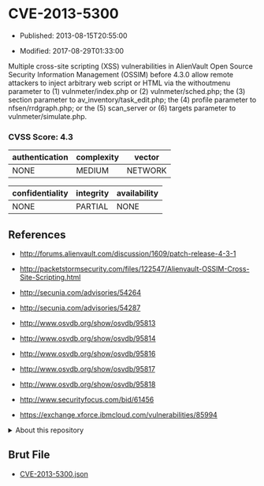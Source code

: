# CVE-2013-5300

- Published: 2013-08-15T20:55:00

- Modified: 2017-08-29T01:33:00

Multiple cross-site scripting (XSS) vulnerabilities in AlienVault Open Source Security Information Management (OSSIM) before 4.3.0 allow remote attackers to inject arbitrary web script or HTML via the withoutmenu parameter to (1) vulnmeter/index.php or (2) vulnmeter/sched.php; the (3) section parameter to av_inventory/task_edit.php; the (4) profile parameter to nfsen/rrdgraph.php; or the (5) scan_server or (6) targets parameter to vulnmeter/simulate.php.

### CVSS Score: **4.3**

| authentication | complexity | vector |
| --- | --- | --- |
| NONE | MEDIUM | NETWORK |

| confidentiality | integrity | availability |
| --- | --- | --- |
| NONE | PARTIAL | NONE |

## References

* http://forums.alienvault.com/discussion/1609/patch-release-4-3-1

* http://packetstormsecurity.com/files/122547/Alienvault-OSSIM-Cross-Site-Scripting.html

* http://secunia.com/advisories/54264

* http://secunia.com/advisories/54287

* http://www.osvdb.org/show/osvdb/95813

* http://www.osvdb.org/show/osvdb/95814

* http://www.osvdb.org/show/osvdb/95816

* http://www.osvdb.org/show/osvdb/95817

* http://www.osvdb.org/show/osvdb/95818

* http://www.securityfocus.com/bid/61456

* https://exchange.xforce.ibmcloud.com/vulnerabilities/85994

<details>
<summary>About this repository</summary> 

  This repository is part of the project [Live Hack CVE](https://github.com/Live-Hack-CVE). Main website can be found [www.live-hack.org](https://www.live-hack.org) 
  
  Made by [Sn0wAlice](https://github.com/Sn0wAlice) for the people that care about security and need to have a feed of the latest CVEs. Hope you enjoy it, don't forget to star the repo and follow me on [Twitter](https://twitter.com/Sn0wAlice) and [Github](https://github.com/Sn0wAlice). And that is my [personnal website](https://www.alice-snow.me/)

  - [Home Page](https://github.com/Live-Hack-CVE)
  - [Framework](https://github.com/Live-Hack-CVE/cve-framework)
  - [CVE database](https://github.com/Live-Hack-CVE/full_database)
  - [Changelog](https://github.com/Live-Hack-CVE/Changelog)
</details>

## Brut File

* [CVE-2013-5300.json](https://raw.githubusercontent.com/Live-Hack-CVE/full_database/main/cves/2013/CVE-2013-5300.json)

